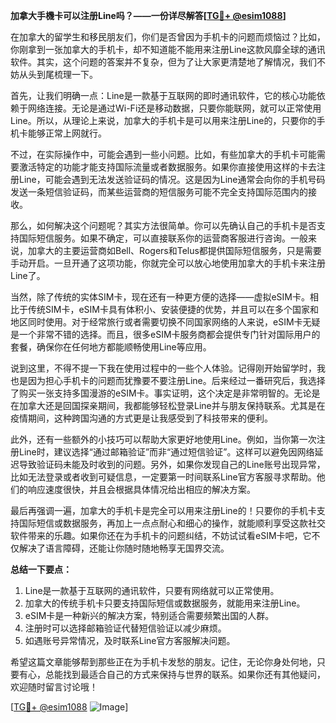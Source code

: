 **加拿大手機卡可以注册Line吗？——一份详尽解答[[TG💪+ @esim1088](https://t.me/s/esim1088)]**

在加拿大的留学生和移民朋友们，你们是否曾因为手机卡的问题而烦恼过？比如，你刚拿到一张加拿大的手机卡，却不知道能不能用来注册Line这款风靡全球的通讯软件。其实，这个问题的答案并不复杂，但为了让大家更清楚地了解情况，我们不妨从头到尾梳理一下。

首先，让我们明确一点：Line是一款基于互联网的即时通讯软件，它的核心功能依赖于网络连接。无论是通过Wi-Fi还是移动数据，只要你能联网，就可以正常使用Line。所以，从理论上来说，加拿大的手机卡是可以用来注册Line的，只要你的手机卡能够正常上网就行。

不过，在实际操作中，可能会遇到一些小问题。比如，有些加拿大的手机卡可能需要激活特定的功能才能支持国际流量或者数据服务。如果你直接使用这样的卡去注册Line，可能会遇到无法发送验证码的情况。这是因为Line通常会向你的手机号码发送一条短信验证码，而某些运营商的短信服务可能不完全支持国际范围内的接收。

那么，如何解决这个问题呢？其实方法很简单。你可以先确认自己的手机卡是否支持国际短信服务。如果不确定，可以直接联系你的运营商客服进行咨询。一般来说，加拿大的主要运营商如Bell、Rogers和Telus都提供国际短信服务，只是需要手动开启。一旦开通了这项功能，你就完全可以放心地使用加拿大的手机卡来注册Line了。

当然，除了传统的实体SIM卡，现在还有一种更方便的选择——虚拟eSIM卡。相比于传统SIM卡，eSIM卡具有体积小、安装便捷的优势，并且可以在多个国家和地区同时使用。对于经常旅行或者需要切换不同国家网络的人来说，eSIM卡无疑是一个非常不错的选择。而且，很多eSIM卡服务商都会提供专门针对国际用户的套餐，确保你在任何地方都能顺畅使用Line等应用。

说到这里，不得不提一下我在使用过程中的一些个人体验。记得刚开始留学时，我也是因为担心手机卡的问题而犹豫要不要注册Line。后来经过一番研究后，我选择了购买一张支持多国漫游的eSIM卡。事实证明，这个决定是非常明智的。无论是在加拿大还是回国探亲期间，我都能够轻松登录Line并与朋友保持联系。尤其是在疫情期间，这种跨国沟通的方式更是让我感受到了科技带来的便利。

此外，还有一些额外的小技巧可以帮助大家更好地使用Line。例如，当你第一次注册Line时，建议选择“通过邮箱验证”而非“通过短信验证”。这样可以避免因网络延迟导致验证码未能及时收到的问题。另外，如果你发现自己的Line账号出现异常，比如无法登录或者收到可疑信息，一定要第一时间联系Line官方客服寻求帮助。他们的响应速度很快，并且会根据具体情况给出相应的解决方案。

最后再强调一遍，加拿大的手机卡是完全可以用来注册Line的！只要你的手机卡支持国际短信或数据服务，再加上一点点耐心和细心的操作，就能顺利享受这款社交软件带来的乐趣。如果你还在为手机卡的问题纠结，不妨试试看eSIM卡吧，它不仅解决了语言障碍，还能让你随时随地畅享无国界交流。

**总结一下要点：**
1. Line是一款基于互联网的通讯软件，只要有网络就可以正常使用。
2. 加拿大的传统手机卡只要支持国际短信或数据服务，就能用来注册Line。
3. eSIM卡是一种新兴的解决方案，特别适合需要频繁出国的人群。
4. 注册时可以选择邮箱验证代替短信验证以减少麻烦。
5. 如遇账号异常情况，及时联系Line官方客服解决问题。

希望这篇文章能够帮到那些正在为手机卡发愁的朋友。记住，无论你身处何地，只要有心，总能找到最适合自己的方式来保持与世界的联系。如果你还有其他疑问，欢迎随时留言讨论哦！

[[TG💪+ @esim1088](https://t.me/s/esim1088) ![Image](https://i.postimg.cc/4NQfJmqS/Snipaste-2025-05-13-00-14-12.png)]